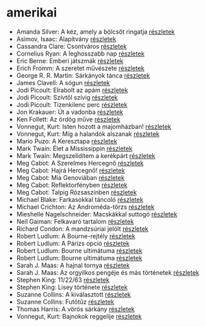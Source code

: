 # amerikai

- Amanda Silver: A kéz, amely a bölcsőt ringatja [részletek](../_details/Amanda%20Silver.md#id_952)
- Asimov, Isaac: Alapítvány [részletek](../_details/Asimov%2C%20Isaac.md#id_1186)
- Cassandra Clare: Csontváros [részletek](../_details/Cassandra%20Clare.md#id_635)
- Cornelius Ryan: A leghosszabb nap [részletek](../_details/Cornelius%20Ryan.md#id_1455)
- Eric Berne: Emberi játszmák [részletek](../_details/Eric%20Berne.md#id_291)
- Erich Fromm: A szeretet művészete [részletek](../_details/Erich%20Fromm.md#id_288)
- George R. R. Martin: Sárkányok tánca [részletek](../_details/George%20R.%20R.%20Martin.md#id_898)
- James Clavell: A sógun [részletek](../_details/James%20Clavell.md#id_168)
- Jodi Picoult: Elrabolt az apám [részletek](../_details/Jodi%20Picoult.md#id_349)
- Jodi Picoult: Szívtől szívig [részletek](../_details/Jodi%20Picoult.md#id_351)
- Jodi Picoult: Tizenkilenc perc [részletek](../_details/Jodi%20Picoult.md#id_348)
- Jon Krakauer: Út a vadonba [részletek](../_details/Jon%20Krakauer.md#id_797)
- Ken Follett: Az ördög műve [részletek](../_details/Ken%20Follett.md#id_807)
- Vonnegut, Kurt: Isten hozott a majomházban! [részletek](../_details/Vonnegut%2C%20Kurt.md#id_750)
- Vonnegut, Kurt: Míg a halandók alszanak [részletek](../_details/Vonnegut%2C%20Kurt.md#id_1617)
- Mario Puzo: A Keresztapa [részletek](../_details/Mario%20Puzo.md#id_283)
- Mark Twain: Élet a Mississippin [részletek](../_details/Mark%20Twain.md#id_937)
- Mark Twain: Megszelídítem a kerékpárt [részletek](../_details/Mark%20Twain.md#id_936)
- Meg Cabot: A Szerelmes Hercegnő [részletek](../_details/Meg%20Cabot.md#id_434)
- Meg Cabot: Hajrá Hercegnő! [részletek](../_details/Meg%20Cabot.md#id_437)
- Meg Cabot: Mia Genoviában [részletek](../_details/Meg%20Cabot.md#id_435)
- Meg Cabot: Reflektorfényben [részletek](../_details/Meg%20Cabot.md#id_433)
- Meg Cabot: Talpig Rózsaszínben [részletek](../_details/Meg%20Cabot.md#id_436)
- Michael Blake: Farkasokkal táncoló [részletek](../_details/Michael%20Blake.md#id_721)
- Michael Crichton: Az Androméda-törzs [részletek](../_details/Michael%20Crichton.md#id_751)
- Mieshelle Nagelschneider: Macskákkal suttogó [részletek](../_details/Mieshelle%20Nagelschneider.md#id_1437)
- Neil Gaiman: Felkavaró tartalom [részletek](../_details/Neil%20Gaiman.md#id_976)
- Richard Condon: A mandzsúriai jelölt [részletek](../_details/Richard%20Condon.md#id_598)
- Robert Ludlum: A Bourne-rejtély [részletek](../_details/Robert%20Ludlum.md#id_30)
- Robert Ludlum: A Párizs opció [részletek](../_details/Robert%20Ludlum.md#id_37)
- Robert Ludlum: Bourne ultimátuma [részletek](../_details/Robert%20Ludlum.md#id_31)
- Robert Ludlum: Bourne ultimátuma [részletek](../_details/Robert%20Ludlum.md#id_32)
- Sarah J. Maas: A hajnal tornya [részletek](../_details/Sarah%20J.%20Maas.md#id_1688)
- Sarah J. Maas: Az orgyilkos pengéje és más történetek [részletek](../_details/Sarah%20J.%20Maas.md#id_1685)
- Stephen King: 11/22/63 [részletek](../_details/Stephen%20King.md#id_523)
- Stephen King: Lisey története [részletek](../_details/Stephen%20King.md#id_546)
- Suzanne Collins: A kiválasztott [részletek](../_details/Suzanne%20Collins.md#id_83)
- Suzanne Collins: Futótűz [részletek](../_details/Suzanne%20Collins.md#id_82)
- Thomas Harris: A vörös sárkány [részletek](../_details/Thomas%20Harris.md#id_1031)
- Vonnegut, Kurt: Bajnokok ​reggelije [részletek](../_details/Vonnegut%2C%20Kurt.md#id_1139)